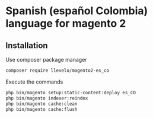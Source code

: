 Spanish (español Colombia) language for magento 2
============================================================


## Installation ##

Use composer package manager

```bash
composer require llevelo/magento2-es_co
```

Execute the commands

```bash
php bin/magento setup:static-content:deploy es_CO
php bin/magento indexer:reindex
php bin/magento cache:clean
php bin/magento cache:flush
```